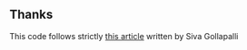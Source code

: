 
## Thanks

This code follows strictly [this article](https://learnitnow.medium.com/bridging-the-gap-connecting-python-ai-agents-to-ruby-apps-with-mcp-614977012399) written by Siva Gollapalli
